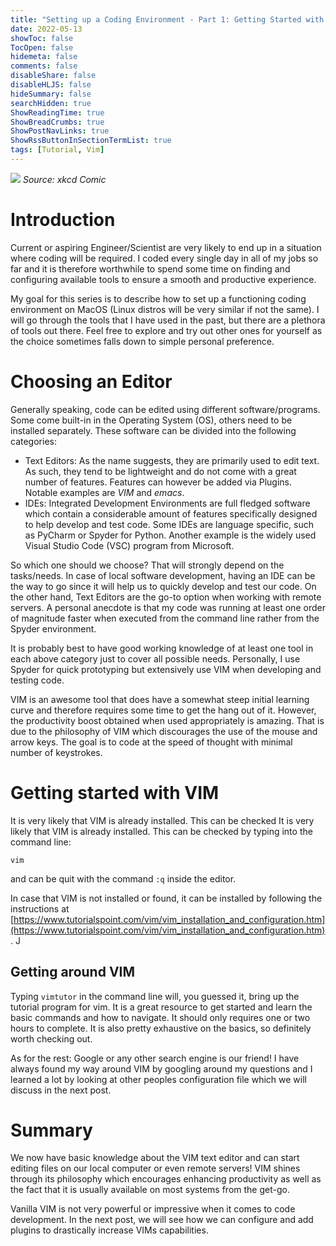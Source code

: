 ```yaml
---
title: "Setting up a Coding Environment - Part 1: Getting Started with VIM"
date: 2022-05-13
showToc: false
TocOpen: false
hidemeta: false
comments: false
disableShare: false
disableHLJS: false
hideSummary: false
searchHidden: true
ShowReadingTime: true
ShowBreadCrumbs: true
ShowPostNavLinks: true
ShowRssButtonInSectionTermList: true
tags: [Tutorial, Vim]
---
```


![](https://imgs.xkcd.com/comics/hottest_editors.png)
*Source: xkcd Comic*

# Introduction

Current or aspiring Engineer/Scientist are very likely to end up in a situation where coding will be required. I coded every single day in all of my jobs so far and it is therefore worthwhile to spend some time on finding and configuring available tools to ensure a smooth and productive experience.

My goal for this series is to describe how to set up a functioning coding environment on MacOS (Linux distros will be very similar if not the same). I will go through the tools that I have used in the past, but there are a plethora of tools out there. Feel free to explore and try out other ones for yourself as the choice sometimes falls down to simple personal preference.

# Choosing an Editor

Generally speaking, code can be edited using different software/programs. Some come built-in in the Operating System (OS), others need to be installed separately. These software can be divided into the following categories:

- Text Editors: As the name suggests, they are primarily used to edit text. As such, they tend to be lightweight and do not come with a great number of features. Features can however be added via Plugins. Notable examples are _VIM_ and _emacs_. 
- IDEs: Integrated Development Environments are full fledged software which contain a considerable amount of features specifically designed to help develop and test code. Some IDEs are language specific, such as PyCharm or Spyder for Python. Another example is the widely used Visual Studio Code (VSC) program from Microsoft.

So which one should we choose? That will strongly depend on the tasks/needs. In case of local software development, having an IDE can be the way to go since it will help us to quickly develop and test our code. On the other hand, Text Editors are the go-to option when working with remote servers. A personal anecdote is that my code was running at least one order of magnitude faster when executed from the command line rather from the Spyder environment.

It is probably best to have good working knowledge of at least one tool in each above category just to cover all possible needs. Personally, I use Spyder for quick prototyping but extensively use VIM when developing and testing code.

VIM is an awesome tool that does have a somewhat steep initial learning curve and therefore requires some time to get the hang out of it. However, the productivity boost obtained when used appropriately is amazing. That is due to the philosophy of VIM which discourages the use of the mouse and arrow keys. The goal is to code at the speed of thought with minimal number of keystrokes.

# Getting started with VIM

It is very likely that VIM is already installed. This can be checked It is very likely that VIM is already installed. This can be checked by typing into the command line:
```
vim
```
and can be quit with the command `:q` inside the editor.

In case that VIM is not installed or found, it can be installed by following the instructions at [https://www.tutorialspoint.com/vim/vim_installation_and_configuration.htm](https://www.tutorialspoint.com/vim/vim_installation_and_configuration.htm).
J
## Getting around VIM

Typing `vimtutor` in the command line will, you guessed it, bring up the tutorial program for vim. It is a great resource to get started and learn the basic commands and how to navigate. It should only requires one or two hours to complete. It is also pretty exhaustive on the basics, so definitely worth checking out. 

As for the rest: Google or any other search engine is our friend! I have always found my way around VIM by googling around my questions and I learned a lot by looking at other peoples configuration file which we will discuss in the next post.

# Summary

We now have basic knowledge about the VIM text editor and can start editing files on our local computer or even remote servers! VIM shines through its philosophy which encourages enhancing productivity as well as the fact that it is usually available on most systems from the get-go.

Vanilla VIM is not very powerful or impressive when it comes to code development. In the next post, we will see how we can configure and add plugins to drastically increase VIMs capabilities.
